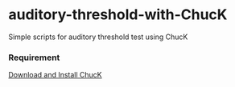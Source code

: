 # auditory-threshold-with-ChucK
Simple scripts for auditory threshold test using ChucK

### Requirement
[Download and Install ChucK](https://chuck.cs.princeton.edu/release/)
